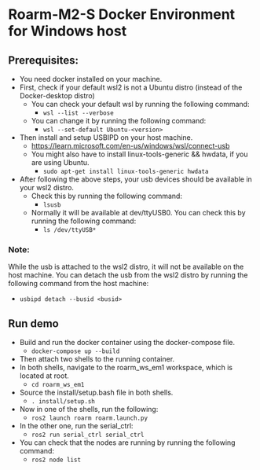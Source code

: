 # Roarm-M2-S Docker Environment for Windows host
## Prerequisites:

- You need docker installed on your machine.
- First, check if your default wsl2 is not a Ubuntu distro (instead of the Docker-desktop distro)
  - You can check your default wsl by running the following command:
    - `wsl --list --verbose`
  - You can change it by running the following command:
    - `wsl --set-default Ubuntu-<version>`
- Then install and setup USBIPD on your host machine.
    - https://learn.microsoft.com/en-us/windows/wsl/connect-usb
    - You might also have to install linux-tools-generic && hwdata, if you are using Ubuntu.
      - `sudo apt-get install linux-tools-generic hwdata`
- After following the above steps, your usb devices should be available in your wsl2 distro.
  - Check this by running the following command:
    - `lsusb`
  - Normally it will be available at dev/ttyUSB0. You can check this by running the following command:
    - `ls /dev/ttyUSB*`

### Note:
While the usb is attached to the wsl2 distro, it will not be available on the host machine. You can detach the usb from the wsl2 distro by running the following command from the host machine:
  - `usbipd detach --busid <busid>`


## Run demo

- Build and run the docker container using the docker-compose file.
  - `docker-compose up --build`
- Then attach two shells to the running container.
- In both shells, navigate to the roarm_ws_em1 workspace, which is located at root.
  - `cd roarm_ws_em1`
- Source the install/setup.bash file in both shells.
  - `. install/setup.sh`
- Now in one of the shells, run the following:
  - `ros2 launch roarm roarm.launch.py`
- In the other one, run the serial_ctrl:
  - `ros2 run serial_ctrl serial_ctrl`
- You can check that the nodes are running by running the following command:
  - `ros2 node list`


